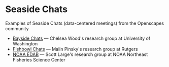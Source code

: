 # Seaside Chats
Examples of Seaside Chats (data-centered meetings) from the Openscapes community

- [Bayside Chats](https://docs.google.com/document/u/1/d/e/2PACX-1vQEN-hqEIvnddWNdpYdATzZIUgAFFzKzPCLm5ijjSQeViD6E4ExAbHXYyhQSF58SyJQrWR40i6P_h2u/pub) — Chelsea Wood's research group at University of Washington
- [Fishbowl Chats](https://pinsky.marine.rutgers.edu/fishbowl-chat-1/) — Malin Pinsky's research group at Rutgers
- [NOAA EDAB](https://github.com/NOAA-EDAB/seaside/projects/2) — Scott Large's research group at NOAA Northeast Fisheries Science Center
